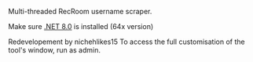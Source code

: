 Multi-threaded RecRoom username scraper.

Make sure [.NET 8.0](https://dotnet.microsoft.com/en-us/download/dotnet/8.0) is installed (64x version)

Redevelopement by nichehlikes15
To access the full customisation of the tool's window, run as admin.
